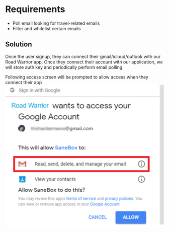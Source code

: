 # Requirements
- Poll email looking for travel-related emails
- Filter and whitelist certain emails

## Solution
Once the user signup, they can connect their gmail/icloud/outlook with our Road Warrior app. Once they connect their account with our application, we will store auth key and periodically perform email polling.

Following access screen will be prompted to allow access when they connect their app 
![gmailConnectorReadAccess](/Assets/EmailReadAccess.png)

